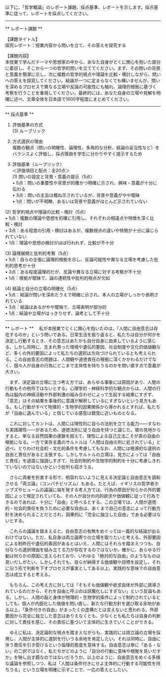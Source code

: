 以下に、「哲学概論」のレポート課題、採点基準、レポートを示します。採点基準に従って、レポートを採点してください。

---------------------------------------
** レポート課題 **

【課題タイトル】  
探究レポート：授業内容から問いを立て、その答えを探究する

【課題内容】  
本授業で学んだテーマや思想家の中から、あなた自身がとくに関心を抱いた部分に着目し、そこから一つの哲学的問いを立ててください。まず、その問いの背景と意義を簡潔に示し、次に複数の哲学的視点や理論を比較・検討しながら、問いへの答えを探究してください。結論が一つに定まらなくても構いませんが、問いを深めるプロセスで異なる立場や反論の可能性にも触れ、論理的根拠に基づく考察を行うことを重視してください。最終的には、あなた自身の立場や見解を明確に述べ、文章全体を日本語で1600字程度にまとめてください。

---------------------------------------
** 採点基準 **

1. 評価基準の方式  
(3) ルーブリック

2. 方式選択の理由  
複数の観点（問いの明確性、論理性、多角的な分析、結論の妥当性など）をバランスよく評価し、採点理由を学生に分かりやすく提示するため

3. 評価基準（ルーブリック）  
＜評価項目と配点：全20点＞  
(1) 問いの設定と背景・意義の提示（5点）  
• 5点：問いの重要性や背景が的確かつ明確に示され、興味・意義が十分に伝わる  
• 3点：問いの主旨は概ね示されているが、背景や意義がやや曖昧  
• 1点：問いが不明瞭、あるいは背景や意義がほとんど示されていない  

(2) 哲学的視点や理論の比較・検討（5点）  
• 5点：複数の理論や思想を的確に引用し、それぞれの相違点や特徴を深く比較・検討  
• 3点：ある程度の引用・検討はあるが、複数視点の違いや特徴が十分に論じられていない  
• 1点：理論や思想の検討がほぼ行われず、比較が不十分  

(3) 論理展開と批判的考察（5点）  
• 5点：自らの主張に論理的根拠を示し、反論可能性や異なる立場を考慮した批判的思考が十分  
• 3点：ある程度論理的だが、反論や異なる立場に対する考察が不十分  
• 1点：根拠が曖昧で、論の連続性や批判的視点が欠如  

(4) 結論と自分の立場の明確化（5点）  
• 5点：結論が問いを深めたうえで明確に示され、本人の立場がしっかり表明されている  
• 3点：結論はあるがやや曖昧で、立場表明が部分的  
• 1点：結論や立場がはっきりせず、論考として不十分  

---------------------------------------
** レポート **
　私が本授業でとくに関心を抱いたのは、「人間に自由意志は存在するのか」という問いである。日常生活を振り返ると、私たちは自分が何かを決定し行動するとき、その意志はあたかも自分自身に由来しているように感じる。しかし同時に、生まれ育った環境や遺伝的要因、社会制度や文化的価値観など、多くの外的要因によって私たちの選択は方向づけられているとも考えられる。この自由意志の問題は、人間観や道徳責任の根拠に深くかかわるだけでなく、個々人が自身の行為にどこまで主体性を持ちうるのかを問い直す点で意義が大きい。

　まず、決定論の立場に立つ考え方では、あらゆる事象には原因があり、人間の行動もその例外ではないとする。心理学的・神経科学的な観点からは、人間の行為は脳内の神経活動や外部刺激の組み合わせによって生起する結果にすぎず、「意志」はその結果を事後的に意識が解釈しているにすぎないという見方もある。もし行動がすべて物理的・生物学的因果関係から導かれるとすれば、私たちが「自由に選んでいる」と信じている感覚は錯覚に近いものとなる。

　これに対してカントは、人間には理性的に自らの法則を立てる能力――すなわち実践理性――があるため、道徳法則に従う自由を持つと論じた。彼の見地からすると、単なる自然因果の連鎖を超えて、理性による自己立法こそが真の自由の根拠になる。一方で実存主義のサルトルは「人間は自由の刑に処されている」と述べ、とりわけ社会的・文化的条件を考慮してもなお、人間には根源的な選択の自由と責任があると主張する。しかしサルトルの立場は、見方によっては「自由と責任」を過度に強調しすぎて、社会的制約や生物学的制約を十分に考慮しきれていないのではないかという批判も招きうる。

　さらに両者を折衷する形で、相容れないように見える決定論と自由意志を調和させる「両立論」（コンパチビリズム）もある。たとえば、イギリスの哲学者ホッブズやヒュームの議論に端を発する考え方では、行為の原因が何らかの外的要因によって規定されていても、その人が自分の内的欲求や価値観に従って行為できるのであれば、十分に「自由」と呼べるとする。この立場では、人間が道徳的・社会的責任を負うために必要な自由は、あくまで自己の意志によって行動方針を決められることだとされ、因果的に「完全に独立した自由」である必要はないとする。

　これらの議論を踏まえると、自由意志の有無をめぐっては一義的な結論が出るわけではない。ただ、私自身は両立論寄りの立場を取りたいと考える。外部要因による制昨日や遺伝的素因があるとはいえ、人間にはそれらを踏まえつつも、自分なりの選択理由を組み立てる力が存在するのではないか。確かに、あらゆる行動は何らかの原因に支えられており、いわゆる「絶対的な自由」のようなものは見いだしがたい。しかしそれでも、自らが納得する価値観や目標を設定し、それに沿う形で判断を下すプロセスが事実としてある以上、実践的な意味での自由意志は成立すると考える。

　もちろん、この考え方に対しては「そもそも価値観や欲求自体が外部に誘導されているのだから、それを自由と呼ぶのは誤魔化しにすぎない」という反論もある。しかし、人間の脳と身体が物理的・生物学的条件によって制約されているとしても、個人が内面化した価値を問い直し、新たな行動方針を選び取る余地がある以上、「条件付きの自由」がまったくの虚構だとは言えないと思われる。外部要因から完全に独立した意志はありえなくとも、少なくとも私たちは自身の判断に対して責任を感じ、その責任に基づいて主体的に生きていくことができる。

　ゆえに私は、決定論的な視点を踏まえながらも、実践的には両立論の立場を採用し、人間が主体的に選択を行いうる余地を肯定したい。それは同時に、自由に伴う責任を引き受けるという倫理的態度を意味する。自由意志は単に「ある・ない」の二択ではなく、私たちがどのように「自分の行動に意味や根拠を見いだすか」を映し出す鏡なのではないだろうか。以上のように、自由意志をめぐる多様な議論を参照しつつ、私は「人間は条件付きにせよ主体的に行動する可能性を持ちうる」という立場を明確に示すことで、一応の答えとしたい。

